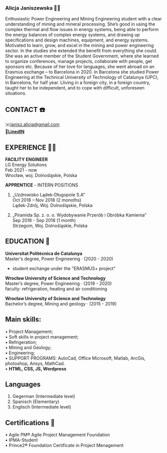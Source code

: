 ### Alicja Janiszewska 👩‍🎓

<p class="text-justify"> Enthusiastic Power Engineering and Mining Engineering student with a clear understanding of mining and mineral processing. She’s good in using the complex thermal and flow issues in energy systems, being able to perform the energy balances of complex energy systems, and drawing up specifications and design machines, equipment, and energy systems. Motivated to learn, grow, and excel in the mining and power engineering sector. In the studies she extended the benefit from everything she could. She was an active member of the Student Government, where she learned to  organize conferences, manage projects, collaborate with people, get sponsors etc. Because of her love for languages,  she went abroad on an Erasmus exchange – to Barcelona in 2020. In Barcelona she studied Power Engineering at the Technical University of Technology of Catalunya (UPC), in Barcelona, for half year. Lliving in a foreign city, in a foreign country, taught her to be independent, and  to cope with difficult, unforeseen situations.</p> 


## CONTACT ☎️

✉️<janisz.alicja@gmail.com><br>
🔗**[LinedIN](www.linkedin.com/in/alicja-janiszewska-3b77b41a9)**

## EXPERIENCE 👷‍♀️

**FACILITY ENGINEER**<br>
LG Energy Solutions<br>
Feb 2021 - now<br>
Wrocław, woj. Dolnośląskie, Polska<br>

**APPRENTICE** - INTERN POSITIONS<br>

1. „Uzdrowisko Lądek-Długopole S.A” <br>
Oct 2018 – Nov 2018 (2 monoths)<br>
Lądek-Zdrój, Woj. Dolnośląskie, Polska<br>

2. „Piramida Sp. z. o. o. Wydobywanie Przerób i Obróbka Kamienia”<br>
Sep 2018 - Sep 2018 (1 month)<br>
Strzegom, Woj. Dolnośląskie, Polska<br>


## EDUCATION 🏫

**Universitat Politècnica de Catalunya**<br>
Master's degree, Power Engineering · (2020 - 2020)<br>
- student exchange under the "ERASMUS+ project"<br>

**Wrocław University of Science and Technology**<br>
Master’s degree, Power Engineering · (2019 - 2020)<br>
faculty: refrigeration, heating and air conditioning<br>

**Wrocław University of Science and Technology**<br>
Bachelor’s degree, Mining and geology · (2015 - 2019)<br>

## Main skills: 

•	Project Management;<br>
•	Soft skills in project management;<br>
•	Refrigeration;<br>
•	Mining and Geology;<br>
•	Engineering; <br>
•	SUPPORT PROGRAMS: AutoCad, Office Microsoft, Matlab, ArcGis, photoshop, Ansys, MathCad.<br>
•	**HTML, CSS, JS, Wordpress**

## Languages 

1. Gegerman (Intermediate level)<br>
3. Spanisch (Elementary)<br>
4. Englisch (Intermediate level)<br>

## Certifications 🥇

•	Agile PM® Agile Project Management Foundation<br>
•	IPMA-Student<br>
•	Prince2® Foundation Certificate in Project Menagement<br>
